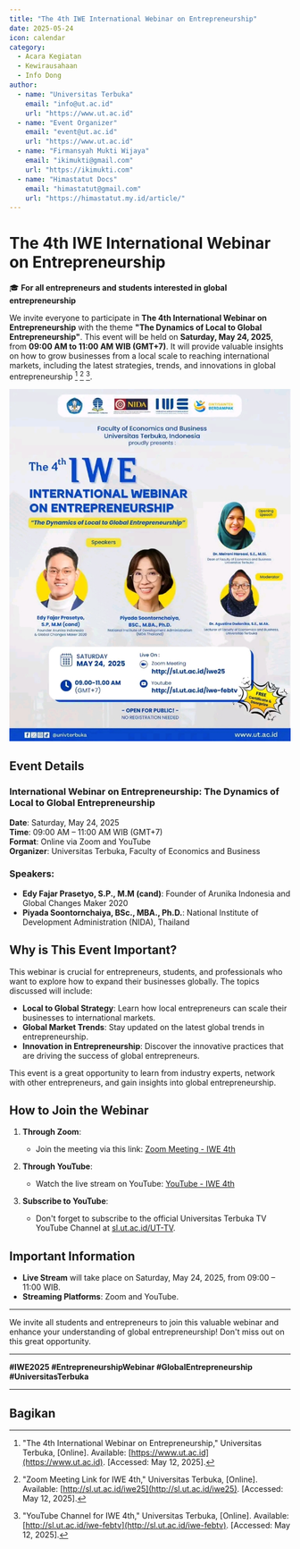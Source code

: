 ```yaml
---
title: "The 4th IWE International Webinar on Entrepreneurship"
date: 2025-05-24
icon: calendar
category:
  - Acara Kegiatan
  - Kewirausahaan
  - Info Dong
author:
  - name: "Universitas Terbuka"
    email: "info@ut.ac.id"
    url: "https://www.ut.ac.id"
  - name: "Event Organizer"
    email: "event@ut.ac.id"
    url: "https://www.ut.ac.id"
  - name: "Firmansyah Mukti Wijaya"
    email: "ikimukti@gmail.com"
    url: "https://ikimukti.com"
  - name: "Himastatut Docs"
    email: "himastatut@gmail.com"
    url: "https://himastatut.my.id/article/"
---
```


# The 4th IWE International Webinar on Entrepreneurship

🎓 **For all entrepreneurs and students interested in global entrepreneurship**  

We invite everyone to participate in **The 4th International Webinar on Entrepreneurship** with the theme **"The Dynamics of Local to Global Entrepreneurship"**. This event will be held on **Saturday, May 24, 2025**, from **09:00 AM to 11:00 AM WIB (GMT+7)**. It will provide valuable insights on how to grow businesses from a local scale to reaching international markets, including the latest strategies, trends, and innovations in global entrepreneurship [^1] [^2] [^3].

![The 4th IWE International Webinar on Entrepreneurship](./2025-05-24-4th-iwe-international-webinar-on-entrepreneurship/poster.png)

## Event Details
### International Webinar on Entrepreneurship: The Dynamics of Local to Global Entrepreneurship
**Date**: Saturday, May 24, 2025  
**Time**: 09:00 AM – 11:00 AM WIB (GMT+7)  
**Format**: Online via Zoom and YouTube  
**Organizer**: Universitas Terbuka, Faculty of Economics and Business  

### Speakers:
- **Edy Fajar Prasetyo, S.P., M.M (cand)**: Founder of Arunika Indonesia and Global Changes Maker 2020
- **Piyada Soontornchaiya, BSc., MBA., Ph.D.**: National Institute of Development Administration (NIDA), Thailand  

## Why is This Event Important?

This webinar is crucial for entrepreneurs, students, and professionals who want to explore how to expand their businesses globally. The topics discussed will include:
- **Local to Global Strategy**: Learn how local entrepreneurs can scale their businesses to international markets.
- **Global Market Trends**: Stay updated on the latest global trends in entrepreneurship.
- **Innovation in Entrepreneurship**: Discover the innovative practices that are driving the success of global entrepreneurs.

This event is a great opportunity to learn from industry experts, network with other entrepreneurs, and gain insights into global entrepreneurship.

## How to Join the Webinar
1. **Through Zoom**:
   - Join the meeting via this link: [Zoom Meeting - IWE 4th](http://sl.ut.ac.id/iwe25)
   
2. **Through YouTube**:
   - Watch the live stream on YouTube: [YouTube - IWE 4th](http://sl.ut.ac.id/iwe-febtv)

3. **Subscribe to YouTube**:
   - Don't forget to subscribe to the official Universitas Terbuka TV YouTube Channel at [sl.ut.ac.id/UT-TV](https://sl.ut.ac.id/UT-TV).

## Important Information
- **Live Stream** will take place on Saturday, May 24, 2025, from 09:00 – 11:00 WIB.
- **Streaming Platforms**: Zoom and YouTube.

---

We invite all students and entrepreneurs to join this valuable webinar and enhance your understanding of global entrepreneurship! Don't miss out on this great opportunity.

---

**#IWE2025 #EntrepreneurshipWebinar #GlobalEntrepreneurship #UniversitasTerbuka**

---

[^1]: "The 4th International Webinar on Entrepreneurship," Universitas Terbuka, [Online]. Available: [https://www.ut.ac.id](https://www.ut.ac.id). [Accessed: May 12, 2025].  
[^2]: "Zoom Meeting Link for IWE 4th," Universitas Terbuka, [Online]. Available: [http://sl.ut.ac.id/iwe25](http://sl.ut.ac.id/iwe25). [Accessed: May 12, 2025].  
[^3]: "YouTube Channel for IWE 4th," Universitas Terbuka, [Online]. Available: [http://sl.ut.ac.id/iwe-febtv](http://sl.ut.ac.id/iwe-febtv). [Accessed: May 12, 2025].

## Bagikan
<Share colorful />
<GitContributors />
<GitChangelog />
